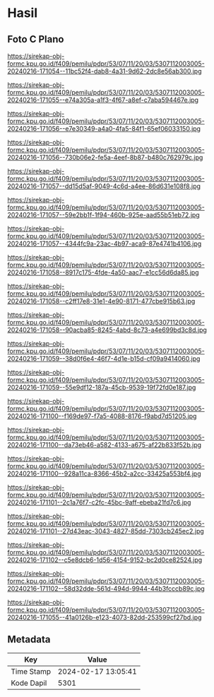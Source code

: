 # Hasil

## Foto C Plano

https://sirekap-obj-formc.kpu.go.id/f409/pemilu/pdpr/53/07/11/20/03/5307112003005-20240216-171054--11bc52f4-dab8-4a31-9d62-2dc8e56ab300.jpg

https://sirekap-obj-formc.kpu.go.id/f409/pemilu/pdpr/53/07/11/20/03/5307112003005-20240216-171055--e74a305a-a1f3-4f67-a8ef-c7aba594467e.jpg

https://sirekap-obj-formc.kpu.go.id/f409/pemilu/pdpr/53/07/11/20/03/5307112003005-20240216-171056--e7e30349-a4a0-4fa5-84f1-65ef06033150.jpg

https://sirekap-obj-formc.kpu.go.id/f409/pemilu/pdpr/53/07/11/20/03/5307112003005-20240216-171056--730b06e2-fe5a-4eef-8b87-b480c762979c.jpg

https://sirekap-obj-formc.kpu.go.id/f409/pemilu/pdpr/53/07/11/20/03/5307112003005-20240216-171057--dd15d5af-9049-4c6d-a4ee-86d631e108f8.jpg

https://sirekap-obj-formc.kpu.go.id/f409/pemilu/pdpr/53/07/11/20/03/5307112003005-20240216-171057--59e2bb1f-1f94-460b-925e-aad55b51eb72.jpg

https://sirekap-obj-formc.kpu.go.id/f409/pemilu/pdpr/53/07/11/20/03/5307112003005-20240216-171057--4344fc9a-23ac-4b97-aca9-87e4741b4106.jpg

https://sirekap-obj-formc.kpu.go.id/f409/pemilu/pdpr/53/07/11/20/03/5307112003005-20240216-171058--8917c175-4fde-4a50-aac7-e1cc56d6da85.jpg

https://sirekap-obj-formc.kpu.go.id/f409/pemilu/pdpr/53/07/11/20/03/5307112003005-20240216-171058--c2ff17e8-31e1-4e90-8171-477cbe915b63.jpg

https://sirekap-obj-formc.kpu.go.id/f409/pemilu/pdpr/53/07/11/20/03/5307112003005-20240216-171058--90acba85-8245-4abd-8c73-a4e699bd3c8d.jpg

https://sirekap-obj-formc.kpu.go.id/f409/pemilu/pdpr/53/07/11/20/03/5307112003005-20240216-171059--38d0f6e4-46f7-4d1e-b15d-cf09a9414060.jpg

https://sirekap-obj-formc.kpu.go.id/f409/pemilu/pdpr/53/07/11/20/03/5307112003005-20240216-171059--55e9df12-187a-45cb-9539-19f72fd0e187.jpg

https://sirekap-obj-formc.kpu.go.id/f409/pemilu/pdpr/53/07/11/20/03/5307112003005-20240216-171100--f169de97-f7a5-4088-8176-f9abd7d51205.jpg

https://sirekap-obj-formc.kpu.go.id/f409/pemilu/pdpr/53/07/11/20/03/5307112003005-20240216-171100--da73eb46-a582-4133-a675-af22b833f52b.jpg

https://sirekap-obj-formc.kpu.go.id/f409/pemilu/pdpr/53/07/11/20/03/5307112003005-20240216-171100--928a11ca-8366-45b2-a2cc-33425a553bf4.jpg

https://sirekap-obj-formc.kpu.go.id/f409/pemilu/pdpr/53/07/11/20/03/5307112003005-20240216-171101--2c1a76f7-c2fc-45bc-9aff-ebeba21fd7c6.jpg

https://sirekap-obj-formc.kpu.go.id/f409/pemilu/pdpr/53/07/11/20/03/5307112003005-20240216-171101--27d43eac-3043-4827-85dd-7303cb245ec2.jpg

https://sirekap-obj-formc.kpu.go.id/f409/pemilu/pdpr/53/07/11/20/03/5307112003005-20240216-171102--c5e8dcb6-1d56-4154-9152-bc2d0ce82524.jpg

https://sirekap-obj-formc.kpu.go.id/f409/pemilu/pdpr/53/07/11/20/03/5307112003005-20240216-171102--58d32dde-561d-494d-9944-44b3fcccb89c.jpg

https://sirekap-obj-formc.kpu.go.id/f409/pemilu/pdpr/53/07/11/20/03/5307112003005-20240216-171055--41a0126b-e123-4073-82dd-253599cf27bd.jpg


## Metadata

| Key        | Value               |
| ---------- | ------------------- |
| Time Stamp | 2024-02-17 13:05:41 |
| Kode Dapil | 5301                |



